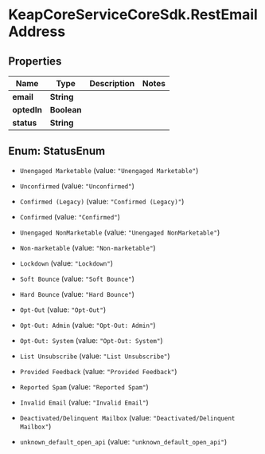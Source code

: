 # KeapCoreServiceCoreSdk.RestEmailAddress

## Properties

Name | Type | Description | Notes
------------ | ------------- | ------------- | -------------
**email** | **String** |  | 
**optedIn** | **Boolean** |  | 
**status** | **String** |  | 



## Enum: StatusEnum


* `Unengaged Marketable` (value: `"Unengaged Marketable"`)

* `Unconfirmed` (value: `"Unconfirmed"`)

* `Confirmed (Legacy)` (value: `"Confirmed (Legacy)"`)

* `Confirmed` (value: `"Confirmed"`)

* `Unengaged NonMarketable` (value: `"Unengaged NonMarketable"`)

* `Non-marketable` (value: `"Non-marketable"`)

* `Lockdown` (value: `"Lockdown"`)

* `Soft Bounce` (value: `"Soft Bounce"`)

* `Hard Bounce` (value: `"Hard Bounce"`)

* `Opt-Out` (value: `"Opt-Out"`)

* `Opt-Out: Admin` (value: `"Opt-Out: Admin"`)

* `Opt-Out: System` (value: `"Opt-Out: System"`)

* `List Unsubscribe` (value: `"List Unsubscribe"`)

* `Provided Feedback` (value: `"Provided Feedback"`)

* `Reported Spam` (value: `"Reported Spam"`)

* `Invalid Email` (value: `"Invalid Email"`)

* `Deactivated/Delinquent Mailbox` (value: `"Deactivated/Delinquent Mailbox"`)

* `unknown_default_open_api` (value: `"unknown_default_open_api"`)




